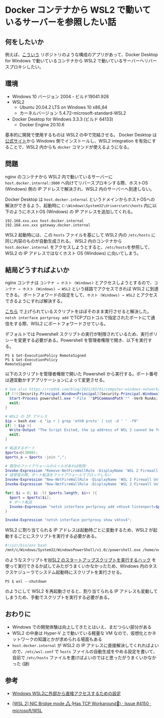 # Docker コンテナから WSL2 で動いているサーバーを参照したい話

## 何をしたいか

例えば、[こういう](https://github.com/nokazn/access-wsl2-from-docker-container) リポジトリのような構成のアプリがあって、Docker Desktop for Windows で動いているコンテナから WSL2 で動いているサーバーへリバースプロキシしたい。

## 環境

- Windows 10 バージョン 2004・ビルド19041.928
- WSL2
    - Ubuntu 20.04.2 LTS on Windows 10 x86_64 
    - カーネルバージョン 5.4.72-microsoft-standard-WSL2 
- Docker Desktop for Windows 3.3.3 (ビルド 64133)
    - Docker Engine 20.10.6

基本的に開発で使用するものは WSL2 の中で完結させる。
Docker Desktop は[公式サイト](https://hub.docker.com/editions/community/docker-ce-desktop-windows)から Windows 側でインストールし、WSL2 integration を有効にすることで、WSL2 内からも `docker` コマンドが使えるようになる。



## 問題

nginx のコンテナから WSL2 内で動いているサーバーに `host.docker.internal:3000` へ向けてリバースプロキシする際、ホストOS (Windows) 側の IP アドレスで解決され、WSL2 内のサーバーへ到達しない。

Docker Desktop は `host.docker.internal` というドメインからホストOSへの解決ができるよう、起動時に `C:\Windows\System32\drivers\etc\hosts` 内に以下のようにホストOS (Windows) の IP アドレスを追加してくれる。

```
192.168.xxx.xxx host.docker.internal
192.168.xxx.xxx gateway.docker.internal
```

WSL2 起動時には、この `hosts` ファイルを基にして WSL2 内の `/etc/hosts` に同じ内容のものが自動生成される。
WSL2 内のコンテナから `host.docker.internal` をアクセスしようとすると、`/etc/hosts`を参照して、 WSL2 の IP アドレスではなくホスト OS (Windows) に向いてしまう。

## 結局どうすればよいか

nginx コンテナは `コンテナ → ホスト (Windows)` とアクセスしようとするので、`コンテナ → ホスト (Windows) → WSL2` という経路でアクセスできれば WSL2 に到達できる。
ポートフォワードの設定をして、`ホスト (Windows) → WSL2` とアクセスできるようにすれば解決する。

[こちら](https://rcmdnk.com/blog/2021/03/01/computer-windows-network/) で上げられているスクリプトをほぼそのまま実行させると解決した。`netsh interface portproxy add` でTCPプロトコルで指定されたポートにて通信をする際、WSL2 にポートフォワードさせている。

デフォルトでは Powershell スクリプトの実行が制限されているため、実行ポリシーを変更する必要がある。Powershell を管理者権限で開き、以下を実行する。

````
PS $ Set-ExecutionPolicy RemoteSigned
PS $ Get-ExecutionPolicy
RemoteSigned
````

以下のスクリプトを管理者権限で開いた Powershell から実行する。ポート番号は適宜動かすアプリケーションによって変更させる。

```powershell
# See also https://rcmdnk.com/blog/2021/03/01/computer-windows-network/
if (!([Security.Principal.WindowsPrincipal][Security.Principal.WindowsIdentity]::GetCurrent()).IsInRole("Administrators")) {
  Start-Process powershell.exe "-File `"$PSCommandPath`"" -Verb RunAs;
  exit;
}

# WSL2 の IP アドレス
$ip = bash.exe -c "ip r | grep 'eth0 proto' | cut -d ' ' -f9"
if( ! $ip ){
  Write-Output "The Script Exited, the ip address of WSL 2 cannot be found";
  exit;
}

# 転送するポート
$ports=@(3000);
$ports_a = $ports -join ",";

# 既存のファイアウォールのルールがあれば削除
Invoke-Expression "Remove-NetFireWallRule -DisplayName 'WSL 2 Firewall Unlock' ";
# 送受信の際、ポート転送をファイアウォールでブロックしない
Invoke-Expression "New-NetFireWallRule -DisplayName 'WSL 2 Firewall Unlock' -Direction Outbound -LocalPort $ports_a -Action Allow -Protocol TCP";
Invoke-Expression "New-NetFireWallRule -DisplayName 'WSL 2 Firewall Unlock' -Direction Inbound -LocalPort $ports_a -Action Allow -Protocol TCP";

for( $i = 0; $i -lt $ports.length; $i++ ){
  $port = $ports[$i];
  # ポート転送
  Invoke-Expression "netsh interface portproxy add v4tov4 listenport=$port listenaddress=* connectport=$port connectaddress=$ip";
}

Invoke-Expression "netsh interface portproxy show v4tov4";
```

WSL2 に割り当てられる IP アドレスは起動時ごとに変動するため、WSL2 が起動するごとにスクリプトを実行する必要がある。

```bash
#!/usr/bin/env bash
/mnt/c/Windows/System32/WindowsPowerShell/v1.0//powershell.exe /home/nokazn/port_forward.ps1
```

のようなスクリプトを[WSL2 のスタートアップスクリプトを実行するハック](https://qiita.com/amenoyoya/items/41a2334cbc1facb87864) を使って実行できるか試してみたがうまくいかなかったため、Windows 内のタスクスケジューラでシステム起動時にスクリプトを実行させる。

```
PS $ wsl --shutdown
```

のようにして WSL2 を再起動させると、割り当てられる IP アドレスも変動してしまうため、手動でスクリプトを実行する必要がある。



## おわりに

- Windows での開発体験は向上してきたとはいえ、まだつらい部分がある
- WSL2 の中身は Hyper-V 上で動いている軽量な VM なので、仮想化とかネットワークの知識とかが求められる場面もある
- `host.docker.internal` が WSL2 の IP アドレスに直接解決してくれればよいので、`/etc/wsl.conf` で `hosts` ファイルの自動生成をやめる設定を書いて、自前で `/etc/hosts` ファイルを書けばよいのではと思ったがうまくいかなかった (謎)

## 参考

- [Windows WSL2に外部から直接アクセスするための設定](https://rcmdnk.com/blog/2021/03/01/computer-windows-network/)

- [[WSL 2] NIC Bridge mode 🖧 (Has TCP Workaround🔨) · Issue #4150 · microsoft/WSL](https://github.com/microsoft/WSL/issues/4150#issuecomment-504209723)
